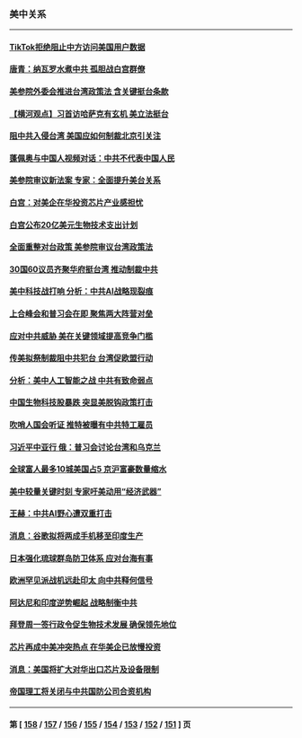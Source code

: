 ### 美中关系
---
#### [TikTok拒绝阻止中方访问美国用户数据](../../pages/nf1412576/n13825519.md) 
#### [唐青：纳瓦罗水煮中共 孤胆战白宫群僚](../../pages/nf1412576/n13825436.md) 
#### [美参院外委会推进台湾政策法 含关键挺台条款](../../pages/nf1412576/n13825205.md) 
#### [【横河观点】习首访哈萨克有玄机 美立法挺台](../../pages/nf1412576/n13825189.md) 
#### [阻中共入侵台湾 美国应如何制裁北京引关注](../../pages/nf1412576/n13825165.md) 
#### [蓬佩奥与中国人视频对话：中共不代表中国人民](../../pages/nf1412576/n13825094.md) 
#### [美参院审议新法案 专家：全面提升美台关系](../../pages/nf1412576/n13824868.md) 
#### [白宫：对美企在华投资芯片产业感担忧](../../pages/nf1412576/n13825122.md) 
#### [白宫公布20亿美元生物技术支出计划](../../pages/nf1412576/n13825109.md) 
#### [全面重整对台政策 美参院审议台湾政策法](../../pages/nf1412576/n13825005.md) 
#### [30国60议员齐聚华府挺台湾 推动制裁中共](../../pages/nf1412576/n13824722.md) 
#### [美中科技战打响 分析：中共AI战略现裂痕](../../pages/nf1412576/n13824356.md) 
#### [上合峰会和普习会在即 聚焦两大阵营对垒](../../pages/nf1412576/n13824392.md) 
#### [应对中共威胁 美在关键领域提高竞争门槛](../../pages/nf1412576/n13824368.md) 
#### [传美拟祭制裁阻中共犯台 台湾促欧盟行动](../../pages/nf1412576/n13824369.md) 
#### [分析：美中人工智能之战 中共有致命弱点](../../pages/nf1412576/n13824391.md) 
#### [中国生物科技股暴跌 突显美脱钩政策打击](../../pages/nf1412576/n13824275.md) 
#### [吹哨人国会听证 推特被曝有中共特工雇员](../../pages/nf1412576/n13824276.md) 
#### [习近平中亚行 俄：普习会讨论台湾和乌克兰](../../pages/nf1412576/n13824173.md) 
#### [全球富人最多10城美国占5 京沪富豪数量缩水](../../pages/nf1412576/n13824278.md) 
#### [美中较量关键时刻 专家吁美动用“经济武器”](../../pages/nf1412576/n13824055.md) 
#### [王赫：中共AI野心遭双重打击](../../pages/nf1412576/n13823910.md) 
#### [消息：谷歌拟将两成手机移至印度生产](../../pages/nf1412576/n13823907.md) 
#### [日本强化琉球群岛防卫体系 应对台海有事](../../pages/nf1412576/n13823710.md) 
#### [欧洲罕见派战机远赴印太 向中共释何信号](../../pages/nf1412576/n13823532.md) 
#### [阿达尼和印度逆势崛起 战略制衡中共](../../pages/nf1412576/n13823566.md) 
#### [拜登周一签行政令促生物技术发展 确保领先地位](../../pages/nf1412576/n13823369.md) 
#### [芯片再成中美冲突热点 在华美企已放慢投资](../../pages/nf1412576/n13823433.md) 
#### [消息：美国将扩大对华出口芯片及设备限制](../../pages/nf1412576/n13822921.md) 
#### [帝国理工将关闭与中共国防公司合资机构](../../pages/nf1412576/n13822785.md) 

---
#### 第 [ [158](./158.md) / [157](./157.md) / [156](./156.md) / [155](./155.md) / [154](./154.md) / [153](./153.md) / [152](./152.md) / [151](./151.md) ] 页
